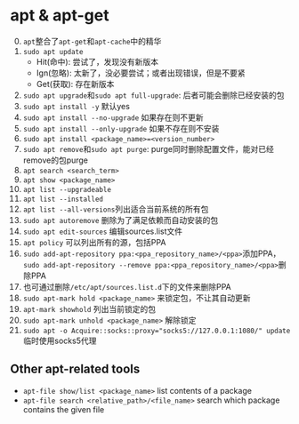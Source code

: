 # apt & apt-get
0. `apt`整合了`apt-get`和`apt-cache`中的精华
1. `sudo apt update`
    * Hit(命中): 尝试了，发现没有新版本
    * Ign(忽略): 太新了，没必要尝试；或者出现错误，但是不要紧
    * Get(获取): 存在新版本
2. `sudo apt upgrade`和`sudo apt full-upgrade`: 后者可能会删除已经安装的包
3. `sudo apt install -y` 默认yes
4. `sudo apt install --no-upgrade` 如果存在则不更新
5. `sudo apt install --only-upgrade` 如果不存在则不安装
6. `sudo apt install <package_name>=<version_number>`
7. `sudo apt remove`和`sudo apt purge`: purge同时删除配置文件，能对已经remove的包purge
8. `apt search <search_term>`
9. `apt show <package_name>`
10. `apt list --upgradeable`
11. `apt list --installed`
12. `apt list --all-versions`列出适合当前系统的所有包
13. `sudo apt autoremove` 删除为了满足依赖而自动安装的包
14. `sudo apt edit-sources` 编辑sources.list文件
15. `apt policy` 可以列出所有的源，包括PPA
16. `sudo add-apt-repository ppa:<ppa_repository_name>/<ppa>`添加PPA，`sudo add-apt-repository --remove ppa:<ppa_repository_name>/<ppa>`删除PPA
17. 也可通过删除`/etc/apt/sources.list.d`下的文件来删除PPA
18. `sudo apt-mark hold <package_name>` 来锁定包，不让其自动更新
19. `apt-mark showhold` 列出当前锁定的包
20. `sudo apt-mark unhold <package_name>` 解除锁定
21. `sudo apt -o Acquire::socks::proxy="socks5://127.0.0.1:1080/" update` 临时使用socks5代理

## Other apt-related tools
* `apt-file show/list <package_name>` list contents of a package
* `apt-file search <relative_path>/<file_name>` search which package contains the given file
